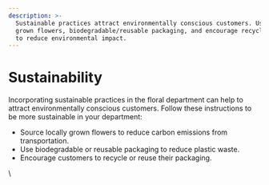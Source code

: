```yaml
---
description: >-
  Sustainable practices attract environmentally conscious customers. Use locally
  grown flowers, biodegradable/reusable packaging, and encourage recycling/reuse
  to reduce environmental impact.
---
```


# Sustainability

Incorporating sustainable practices in the floral department can help to attract environmentally conscious customers. Follow these instructions to be more sustainable in your department:

* Source locally grown flowers to reduce carbon emissions from transportation.
* Use biodegradable or reusable packaging to reduce plastic waste.
* Encourage customers to recycle or reuse their packaging.

\
